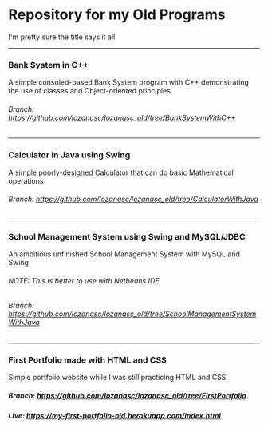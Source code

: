 # Repository for my Old Programs  
I'm pretty sure the title says it all
***
### Bank System in C++  
A simple consoled-based Bank System program with C++ demonstrating the use of classes and Object-oriented principles.  
###### Branch: https://github.com/lozanasc/lozanasc_old/tree/BankSystemWithC++
***
### Calculator in Java using Swing  
A simple poorly-designed Calculator that can do basic Mathematical operations  
###### Branch: https://github.com/lozanasc/lozanasc_old/tree/CalculatorWithJava  
***
### School Management System using Swing and MySQL/JDBC
An ambitious unfinished School Management System with MySQL and Swing  
###### NOTE: This is better to use with Netbeans IDE
###### Branch: https://github.com/lozanasc/lozanasc_old/tree/SchoolManagementSystemWithJava
***
### First Portfolio made with HTML and CSS  
Simple portfolio website while I was still practicing HTML and CSS
##### Branch: https://github.com/lozanasc/lozanasc_old/tree/FirstPortfolio  
##### Live: https://my-first-portfolio-old.herokuapp.com/index.html  

